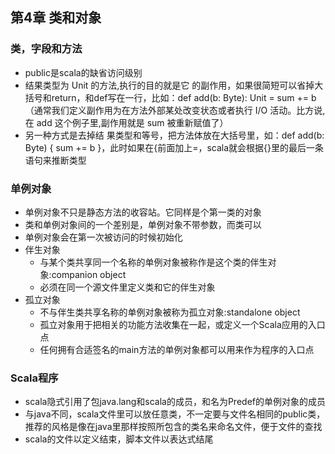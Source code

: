 ## 第4章 类和对象

### 类，字段和方法
- public是scala的缺省访问级别
- 结果类型为 Unit 的方法,执行的目的就是它 的副作用，如果很简短可以省掉大括号和return，和def写在一行，比如：def add(b: Byte): Unit = sum += b（通常我们定义副作用为在方法外部某处改变状态或者执行 I/O 活动。比方说, 在 add 这个例子里,副作用就是 sum 被重新赋值了）
- 另一种方式是去掉结 果类型和等号，把方法体放在大括号里，如：def add(b: Byte) { sum += b }，此时如果在{前面加上=，scala就会根据{}里的最后一条语句来推断类型

### 单例对象
- 单例对象不只是静态方法的收容站。它同样是个第一类的对象
- 类和单例对象间的一个差别是，单例对象不带参数，而类可以
- 单例对象会在第一次被访问的时候初始化
- 伴生对象
	- 与某个类共享同一个名称的单例对象被称作是这个类的伴生对象:companion object
	- 必须在同一个源文件里定义类和它的伴生对象
- 孤立对象
	- 不与伴生类共享名称的单例对象被称为孤立对象:standalone object
	- 孤立对象用于把相关的功能方法收集在一起，或定义一个Scala应用的入口点
	- 任何拥有合适签名的main方法的单例对象都可以用来作为程序的入口点
	
### Scala程序 
- scala隐式引用了包java.lang和scala的成员，和名为Predef的单例对象的成员
- 与java不同，scala文件里可以放任意类，不一定要与文件名相同的public类，推荐的风格是像在java里那样按照所包含的类名来命名文件，便于文件的查找
- scala的文件以定义结束，脚本文件以表达式结尾